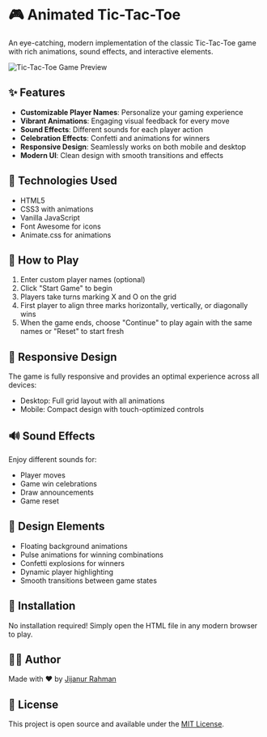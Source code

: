# 🎮 Animated Tic-Tac-Toe

An eye-catching, modern implementation of the classic Tic-Tac-Toe game with rich animations, sound effects, and interactive elements.

![Tic-Tac-Toe Game Preview](https://cdn-icons-png.flaticon.com/512/566/566294.png)

## ✨ Features

- **Customizable Player Names**: Personalize your gaming experience
- **Vibrant Animations**: Engaging visual feedback for every move
- **Sound Effects**: Different sounds for each player action
- **Celebration Effects**: Confetti and animations for winners
- **Responsive Design**: Seamlessly works on both mobile and desktop
- **Modern UI**: Clean design with smooth transitions and effects

## 🚀 Technologies Used

- HTML5
- CSS3 with animations
- Vanilla JavaScript
- Font Awesome for icons
- Animate.css for animations

## 🎯 How to Play

1. Enter custom player names (optional)
2. Click "Start Game" to begin
3. Players take turns marking X and O on the grid
4. First player to align three marks horizontally, vertically, or diagonally wins
5. When the game ends, choose "Continue" to play again with the same names or "Reset" to start fresh

## 📱 Responsive Design

The game is fully responsive and provides an optimal experience across all devices:
- Desktop: Full grid layout with all animations
- Mobile: Compact design with touch-optimized controls

## 🔊 Sound Effects

Enjoy different sounds for:
- Player moves
- Game win celebrations
- Draw announcements
- Game reset

## 🎨 Design Elements

- Floating background animations
- Pulse animations for winning combinations
- Confetti explosions for winners
- Dynamic player highlighting
- Smooth transitions between game states

## 🔧 Installation

No installation required! Simply open the HTML file in any modern browser to play.

## 👨‍💻 Author

Made with ❤️ by [Jijanur Rahman](https://jijanurrahman.netlify.app/)

## 📄 License

This project is open source and available under the [MIT License](LICENSE).
